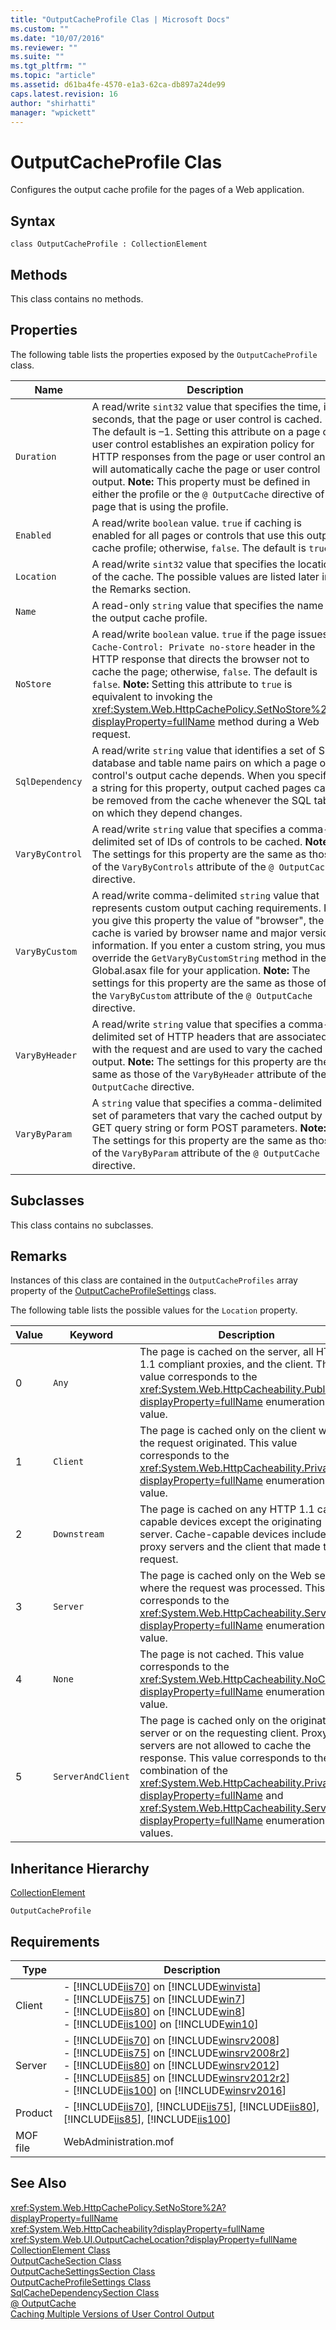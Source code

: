 ```yaml
---
title: "OutputCacheProfile Clas | Microsoft Docs"
ms.custom: ""
ms.date: "10/07/2016"
ms.reviewer: ""
ms.suite: ""
ms.tgt_pltfrm: ""
ms.topic: "article"
ms.assetid: d61ba4fe-4570-e1a3-62ca-db897a24de99
caps.latest.revision: 16
author: "shirhatti"
manager: "wpickett"
---
```

# OutputCacheProfile Clas
Configures the output cache profile for the pages of a Web application.  
  
## Syntax  
  
```vbs  
class OutputCacheProfile : CollectionElement  
```  
  
## Methods  
 This class contains no methods.  
  
## Properties  
 The following table lists the properties exposed by the `OutputCacheProfile` class.  
  
|Name|Description|  
|----------|-----------------|  
|`Duration`|A read/write `sint32` value that specifies the time, in seconds, that the page or user control is cached. The default is –1. Setting this attribute on a page or user control establishes an expiration policy for HTTP responses from the page or user control and will automatically cache the page or user control output. **Note:**  This property must be defined in either the profile or the `@ OutputCache` directive of a page that is using the profile.|  
|`Enabled`|A read/write `boolean` value. `true` if caching is enabled for all pages or controls that use this output cache profile; otherwise, `false`. The default is `true`.|  
|`Location`|A read/write `sint32` value that specifies the location of the cache. The possible values are listed later in the Remarks section.|  
|`Name`|A read-only `string` value that specifies the name of the output cache profile.|  
|`NoStore`|A read/write `boolean` value. `true` if the page issues a `Cache-Control: Private no-store` header in the HTTP response that directs the browser not to cache the page; otherwise, `false`. The default is `false`. **Note:**  Setting this attribute to `true` is equivalent to invoking the <xref:System.Web.HttpCachePolicy.SetNoStore%2A?displayProperty=fullName> method during a Web request.|  
|`SqlDependency`|A read/write `string` value that identifies a set of SQL database and table name pairs on which a page or control's output cache depends. When you specify a string for this property, output cached pages can be removed from the cache whenever the SQL table on which they depend changes.|  
|`VaryByControl`|A read/write `string` value that specifies a comma-delimited set of IDs of controls to be cached. **Note:**  The settings for this property are the same as those of the `VaryByControls` attribute of the `@ OutputCache` directive.|  
|`VaryByCustom`|A read/write comma-delimited `string` value that represents custom output caching requirements. If you give this property the value of "browser", the cache is varied by browser name and major version information. If you enter a custom string, you must override the `GetVaryByCustomString` method in the Global.asax file for your application. **Note:**  The settings for this property are the same as those of the `VaryByCustom` attribute of the `@ OutputCache` directive.|  
|`VaryByHeader`|A read/write `string` value that specifies a comma-delimited set of HTTP headers that are associated with the request and are used to vary the cached output. **Note:**  The settings for this property are the same as those of the `VaryByHeader` attribute of the `@ OutputCache` directive.|  
|`VaryByParam`|A `string` value that specifies a comma-delimited set of parameters that vary the cached output by GET query string or form POST parameters. **Note:**  The settings for this property are the same as those of the `VaryByParam` attribute of the `@ OutputCache` directive.|  
  
## Subclasses  
 This class contains no subclasses.  
  
## Remarks  
 Instances of this class are contained in the `OutputCacheProfiles` array property of the [OutputCacheProfileSettings](../wmi-provider/outputcacheprofilesettings-class.md) class.  
  
 The following table lists the possible values for the `Location` property.  
  
|Value|Keyword|Description|  
|-----------|-------------|-----------------|  
|0|`Any`|The page is cached on the server, all HTTP 1.1 compliant proxies, and the client. This value corresponds to the <xref:System.Web.HttpCacheability.Public?displayProperty=fullName> enumeration value.|  
|1|`Client`|The page is cached only on the client where the request originated. This value corresponds to the <xref:System.Web.HttpCacheability.Private?displayProperty=fullName> enumeration value.|  
|2|`Downstream`|The page is cached on any HTTP 1.1 cache-capable devices except the originating server. Cache-capable devices include proxy servers and the client that made the request.|  
|3|`Server`|The page is cached only on the Web server where the request was processed. This value corresponds to the <xref:System.Web.HttpCacheability.Server?displayProperty=fullName> enumeration value.|  
|4|`None`|The page is not cached. This value corresponds to the <xref:System.Web.HttpCacheability.NoCache?displayProperty=fullName> enumeration value.|  
|5|`ServerAndClient`|The page is cached only on the originating server or on the requesting client. Proxy servers are not allowed to cache the response. This value corresponds to the combination of the <xref:System.Web.HttpCacheability.Private?displayProperty=fullName> and <xref:System.Web.HttpCacheability.Server?displayProperty=fullName> enumeration values.|  
  
## Inheritance Hierarchy  
 [CollectionElement](../wmi-provider/collectionelement-class.md)  
  
 `OutputCacheProfile`  
  
## Requirements  
  
|Type|Description|  
|----------|-----------------|  
|Client|-   [!INCLUDE[iis70](../wmi-provider/includes/iis70-md.md)] on [!INCLUDE[winvista](../wmi-provider/includes/winvista-md.md)]<br />-   [!INCLUDE[iis75](../wmi-provider/includes/iis75-md.md)] on [!INCLUDE[win7](../wmi-provider/includes/win7-md.md)]<br />-   [!INCLUDE[iis80](../wmi-provider/includes/iis80-md.md)] on [!INCLUDE[win8](../wmi-provider/includes/win8-md.md)]<br />-   [!INCLUDE[iis100](../wmi-provider/includes/iis100-md.md)] on [!INCLUDE[win10](../wmi-provider/includes/win10-md.md)]|  
|Server|-   [!INCLUDE[iis70](../wmi-provider/includes/iis70-md.md)] on [!INCLUDE[winsrv2008](../wmi-provider/includes/winsrv2008-md.md)]<br />-   [!INCLUDE[iis75](../wmi-provider/includes/iis75-md.md)] on [!INCLUDE[winsrv2008r2](../wmi-provider/includes/winsrv2008r2-md.md)]<br />-   [!INCLUDE[iis80](../wmi-provider/includes/iis80-md.md)] on [!INCLUDE[winsrv2012](../wmi-provider/includes/winsrv2012-md.md)]<br />-   [!INCLUDE[iis85](../wmi-provider/includes/iis85-md.md)] on [!INCLUDE[winsrv2012r2](../wmi-provider/includes/winsrv2012r2-md.md)]<br />-   [!INCLUDE[iis100](../wmi-provider/includes/iis100-md.md)] on [!INCLUDE[winsrv2016](../wmi-provider/includes/winsrv2016-md.md)]|  
|Product|-   [!INCLUDE[iis70](../wmi-provider/includes/iis70-md.md)], [!INCLUDE[iis75](../wmi-provider/includes/iis75-md.md)], [!INCLUDE[iis80](../wmi-provider/includes/iis80-md.md)], [!INCLUDE[iis85](../wmi-provider/includes/iis85-md.md)], [!INCLUDE[iis100](../wmi-provider/includes/iis100-md.md)]|  
|MOF file|WebAdministration.mof|  
  
## See Also  
 <xref:System.Web.HttpCachePolicy.SetNoStore%2A?displayProperty=fullName>   
 <xref:System.Web.HttpCacheability?displayProperty=fullName>   
 <xref:System.Web.UI.OutputCacheLocation?displayProperty=fullName>   
 [CollectionElement Class](../wmi-provider/collectionelement-class.md)   
 [OutputCacheSection Class](../wmi-provider/outputcachesection-class.md)   
 [OutputCacheSettingsSection Class](../wmi-provider/outputcachesettingssection-class.md)   
 [OutputCacheProfileSettings Class](../wmi-provider/outputcacheprofilesettings-class.md)   
 [SqlCacheDependencySection Class](../wmi-provider/sqlcachedependencysection-class.md)   
 [@ OutputCache](http://go.microsoft.com/fwlink/?LinkId=69307)   
 [Caching Multiple Versions of User Control Output](http://go.microsoft.com/fwlink/?LinkId=69308)